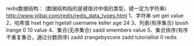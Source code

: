 redis数据结构：
(数据结构指的是键值对中值的类型，键一定为字符串)
http://www.yiibai.com/redis/redis_data_types.html
1、字符串 
set get 
value
2、哈希值 
hset hget hgetall 
username keller age 24
3、列表(有序集合)
lpush lrange 0 10
value
4、集合(无序集合)
sadd smembers
value
5、集合排序(有序不重复集合，通过分数排序)
zadd zrangebyscore
zadd tutoriallist 0 redis
